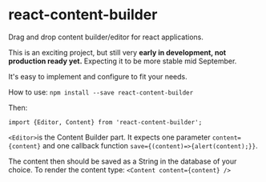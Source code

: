 # react-content-builder
Drag and drop content builder/editor for react applications.

This is an exciting project, but still very **early in development, not production ready yet.** Expecting it to be more stable mid September.

It's easy to implement and configure to fit your needs.

How to use: `npm install --save react-content-builder`

Then:

`import {Editor, Content} from 'react-content-builder';`

`<Editor>`is the Content Builder part. It expects one parameter `content={content}` and one callback function `save={(content)=>{alert(content);}}`.

The content then should be saved as a String in the database of your choice. To render the content type: `<Content content={content} />`
